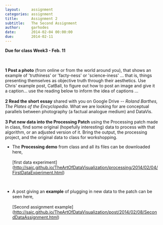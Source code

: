 ```yaml
---
layout:     assignment
categories: assignment
title:      Assignment 2
subtitle:   The Second Assignment
author:     garhodes
date:       2014-02-04 00:00:00
due:        2014-02-11
---
```


**Due for class Week3 - Feb. 11**

</br></br>
**1  Post a photo** (from online or from the world around you), that shows an example of 'truthiness' or 'facty-ness' or 'science-iness' ... that is, things presenting themselves as objective truth through their aesthetics. Use Chris' example post, CatBall, to figure out how to post an image and give it a caption... use the reading below to inform the idea of captions ...
</br></br>
**2  Read the short essay** shared with you on Google Drive -- _Roland Barthes, The Plates of the Encyclopedia_.  What we are looking for are conceptual parallels between photography (a factual analogue medium) and DataVis.
</br></br>
**3  Put new data into the Processing Patch** using the Processing patch made in class, find some original (hopefully interesting) data to process with that algorithm, or an adjusted version of it.  Bring the output, the processing project, and the original data to class for workshopping.

- The **Processing demo** from class and all its files can be downloaded here, </br></br>[first data experiment] (http://saic.github.io/TheArtOfDataVisualization/processing/2014/02/04/FirstDataExperiment.html)

</br>

- A post giving an **example** of plugging in new data to the patch can be seen here,</br></br>
[Second assignment example] (http://saic.github.io/TheArtOfDataVisualization/post/2014/02/08/SecondDataAssignment.html)


</br></br>

